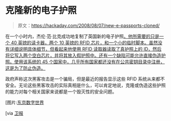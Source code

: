 # 克隆新的电子护照

> 原文：<https://hackaday.com/2008/08/07/new-e-passports-cloned/>

在一个小时内，杰伦·范·比克成功地复制了英国新的电子护照[。他所需要的只是一个 40 英镑的读卡器，两个 10 英镑的 RFID 芯片，和一个小的临时脚本。虽然没有详细说明具体细节，但看起来他使用 RFID 读取器读取了真护照上的 ID，然后将它写入两个空白芯片，并将其放入假护照中。还有一个缺陷可能允许直接伪造护照。使用该系统的 45 个国家中，几乎所有国家都还没有在公共密钥目录中注册，这是为了防止伪造。](http://www.timesonline.co.uk/tol/news/uk/crime/article4467106.ece)

政府声称这次黑客攻击是一个骗局，但是最近的报告显示这些 RFID 系统从来都不安全。无论这些黑客攻击的实际真相是什么，可以肯定地说，克隆或伪造这些护照的能力对每个相关国家来说都是一个毁灭性的安全问题。

[图片:[东京数字世界](http://www.digitalworldtokyo.com/index.php/digital_tokyo/articles/infineon_to_supply_rfid_chip_for_us_e_passport/)

[via [卫报](http://www.guardian.co.uk/technology/2008/aug/07/hacking.security)